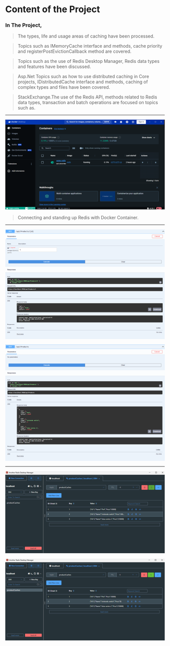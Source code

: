 
# Content of the Project

### In The Project,
> The types, life and usage areas of caching have been processed.

>Topics such as IMemoryCache interface and methods, cache priority and registerPostEvictionCallback method are covered.

>Topics such as the use of Redis Desktop Manager, Redis data types and features have been discussed.

>Asp.Net Topics such as how to use distributed caching in Core projects, IDistributedCache interface and methods, caching of complex types and files have been covered.

>StackExchange.The use of the Redis API, methods related to Redis data types, transaction and batch operations are focused on topics such as.
---
![](projectphotos/docker.png)

>Connecting and standing up Redis with Docker Container.

----

![](projectphotos/product.png)

![](projectphotos/getproducts.png)

----

![](projectphotos/redis.png)

![](projectphotos/redisphoto.png)
